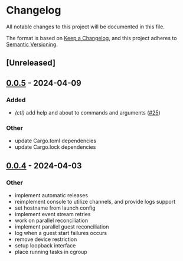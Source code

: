# Changelog
All notable changes to this project will be documented in this file.

The format is based on [Keep a Changelog](https://keepachangelog.com/en/1.0.0/),
and this project adheres to [Semantic Versioning](https://semver.org/spec/v2.0.0.html).

## [Unreleased]

## [0.0.5](https://github.com/edera-dev/krata/compare/v0.0.4...v0.0.5) - 2024-04-09

### Added
- *(ctl)* add help and about to commands and arguments ([#25](https://github.com/edera-dev/krata/pull/25))

### Other
- update Cargo.toml dependencies
- update Cargo.lock dependencies

## [0.0.4](https://github.com/edera-dev/krata/releases/tag/v${version}) - 2024-04-03

### Other
- implement automatic releases
- reimplement console to utilize channels, and provide logs support
- set hostname from launch config
- implement event stream retries
- work on parallel reconciliation
- implement parallel guest reconciliation
- log when a guest start failures occurs
- remove device restriction
- setup loopback interface
- place running tasks in cgroup
